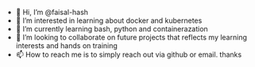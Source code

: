 - 👋 Hi, I’m @faisal-hash
- 👀 I’m interested in learning about docker and kubernetes
- 🌱 I’m currently learning bash, python and containerazation 
- 💞️ I’m looking to collaborate on future projects that reflects my learning interests and hands on training 
- 📫 How to reach me is to simply reach out via github or email. thanks 

<!---
faisal-hash/faisal-hash is a ✨ special ✨ repository because its `README.md` (this file) appears on your GitHub profile.
You can click the Preview link to take a look at your changes.
--->
